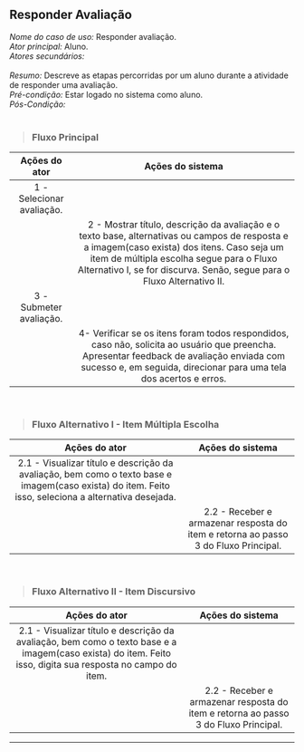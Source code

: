 ## Responder Avaliação 
*Nome do caso de uso:* Responder avaliação. <br>
*Ator principal:* Aluno. <br>
*Atores secundários:*	<br>	 
*Resumo:* Descreve as etapas percorridas por um aluno durante a atividade de responder uma avaliação. <br>
*Pré-condição:* Estar logado no sistema como aluno. <br>
*Pós-Condição:* <br> <br>

> ### Fluxo Principal
| Ações do ator                            | Ações do sistema      |
| :-----------------:                      | :-----------------:   |  
| 1 - Selecionar avaliação. |             |  
|                                          | 2 - Mostrar título, descrição da avaliação e o texto base, alternativas ou campos de resposta e a imagem(caso exista) dos itens. Caso seja um item de múltipla escolha segue para o Fluxo Alternativo I, se for discurva. Senão, segue para o Fluxo Alternativo II.         |  
| 3 - Submeter avaliação.    |  
|                                          | 4- Verificar se os itens foram todos respondidos, caso não, solicita ao usuário que preencha. Apresentar feedback de avaliação enviada com sucesso e, em seguida, direcionar para uma tela dos acertos e erros.         |

<br>

> ### Fluxo Alternativo I - Item Múltipla Escolha
| Ações do ator                            | Ações do sistema      |
| :-----------------:                      | :-----------------:   | 
| 2.1 - Visualizar título e descrição da avaliação, bem como o texto base e imagem(caso exista) do item. Feito isso, seleciona a alternativa desejada. |               |   
|                                          | 2.2 - Receber e armazenar resposta do item e retorna ao passo 3 do Fluxo Principal. | 

<br>

> ### Fluxo Alternativo II - Item Discursivo
| Ações do ator                          | Ações do sistema      |
| :-----------------:                    | :-----------------:   | 
| 2.1 - Visualizar título e descrição da avaliação, bem como o texto base e a imagem(caso exista) do item. Feito isso, digita sua resposta no campo do item.   |      |  
|                                        | 2.2 - Receber e armazenar resposta do item e retorna ao passo 3 do Fluxo Principal.|

<hr>